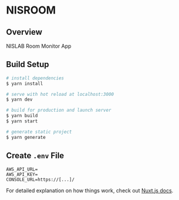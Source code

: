 # NISROOM

## Overview
NISLAB Room Monitor App

## Build Setup

```bash
# install dependencies
$ yarn install

# serve with hot reload at localhost:3000
$ yarn dev

# build for production and launch server
$ yarn build
$ yarn start

# generate static project
$ yarn generate
```


## Create `.env` File

```.env
AWS_API_URL=
AWS_API_KEY=
CONSOLE_URL=https://[...]/
```

For detailed explanation on how things work, check out [Nuxt.js docs](https://nuxtjs.org).
